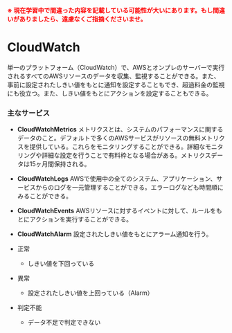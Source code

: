 <strong style="color: red; ">
※ 現在学習中で間違った内容を記載している可能性が大いにあります。もし間違いがありましたら、遠慮なくご指摘くださいませ。
</strong>

# CloudWatch

単一のプラットフォーム（CloudWatch）で、AWSとオンプレのサーバーで実行されるすべてのAWSリソースのデータを収集、監視することができる。また、事前に設定されたしきい値をもとに通知を設定することもでき、超過料金の監視にも役立つ。また、しきい値をもとにアクションを設定することもできる。

### 主なサービス
- **CloudWatchMetrics**
メトリクスとは、システムのパフォーマンスに関するデータのこと。デフォルトで多くのAWSサービスがリソースの無料メトリクスを提供している。これらをモニタリングすることができる。詳細なモニタリングや詳細な設定を行うことで有料枠となる場合がある。メトリクスデータは15ヶ月間保持される。

- **CloudWatchLogs**
AWSで使用中の全てのシステム、アプリケーション、サービスからのログを一元管理することができる。エラーログなども時間順にみることができる。

- **CloudWatchEvents**
AWSリソースに対するイベントに対して、ルールをもとにアクションを実行することができる。

- **CloudWatchAlarm**
設定されたしきい値をもとにアラーム通知を行う。
- 正常
    - しきい値を下回っている
- 異常
    - 設定されたしきい値を上回っている（Alarm）
- 判定不能
    - データ不足で判定できない